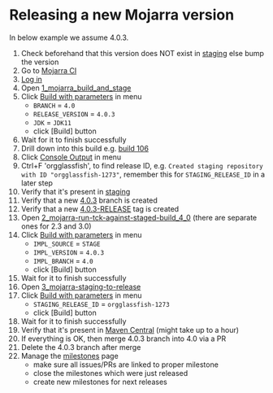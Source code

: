 # Releasing a new Mojarra version

In below example we assume 4.0.3.

1. Check beforehand that this version does NOT exist in [staging](https://jakarta.oss.sonatype.org/content/repositories/staging/org/glassfish/jakarta.faces/) else bump the version
2. Go to [Mojarra CI](https://ci.eclipse.org/mojarra/)
3. [Log in](https://ci.eclipse.org/mojarra/login?from=%2Fmojarra%2F)
4. Open [1_mojarra_build_and_stage](https://ci.eclipse.org/mojarra/job/1_mojarra-build-and-stage/)
5. Click [Build with parameters](https://ci.eclipse.org/mojarra/job/1_mojarra-build-and-stage/build) in menu 
    - `BRANCH` = `4.0`
    - `RELEASE_VERSION` = `4.0.3`
    - `JDK` = `JDK11`
    - click [Build] button
6. Wait for it to finish successfully
7. Drill down into this build e.g. [build 106](https://ci.eclipse.org/mojarra/job/1_mojarra-build-and-stage/106)
8. Click [Console Output](https://ci.eclipse.org/mojarra/job/1_mojarra-build-and-stage/106/console) in menu
9. Ctrl+F 'orgglassfish', to find release ID, e.g. `Created staging repository with ID "orgglassfish-1273"`, remember this for `STAGING_RELEASE_ID` in a later step
10. Verify that it's present in [staging](https://jakarta.oss.sonatype.org/content/repositories/staging/org/glassfish/jakarta.faces/)
11. Verify that a new [4.0.3](https://github.com/eclipse-ee4j/mojarra/branches/active) branch is created 
12. Verify that a new [4.0.3-RELEASE](https://github.com/eclipse-ee4j/mojarra/tags) tag is created 
13. Open [2_mojarra-run-tck-against-staged-build_4_0](https://ci.eclipse.org/mojarra/job/2_mojarra-run-tck-against-staged-build_4_0) (there are separate ones for 2.3 and 3.0)
14. Click [Build with parameters](https://ci.eclipse.org/mojarra/job/2_mojarra-run-tck-against-staged-build_4_0/build) in menu
    - `IMPL_SOURCE` = `STAGE`
    - `IMPL_VERSION` = `4.0.3`
    - `IMPL_BRANCH` = `4.0`
    - click [Build] button
15. Wait for it to finish successfully
16. Open [3_mojarra-staging-to-release](https://ci.eclipse.org/mojarra/job/3_mojarra-staging-to-release/)
17. Click [Build with parameters](https://ci.eclipse.org/mojarra/job/3_mojarra-staging-to-release/build) in menu
    - `STAGING_RELEASE_ID` = `orgglassfish-1273`
    - click [Build] button
18. Wait for it to finish successfully
19. Verify that it's present in [Maven Central](https://repo1.maven.org/maven2/org/glassfish/jakarta.faces/) (might take up to a hour)
20. If everything is OK, then merge 4.0.3 branch into 4.0 via a PR
21. Delete the 4.0.3 branch after merge
22. Manage the [milestones](https://github.com/eclipse-ee4j/mojarra/milestones) page
     - make sure all issues/PRs are linked to proper milestone
     - close the milestones which were just released
     - create new milestones for next releases
